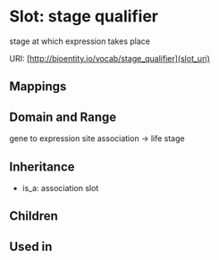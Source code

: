 # Slot: stage qualifier


stage at which expression takes place

URI: [http://bioentity.io/vocab/stage_qualifier](slot_uri)
## Mappings

## Domain and Range

gene to expression site association -> life stage
## Inheritance

 *  is_a: association slot
## Children

## Used in

